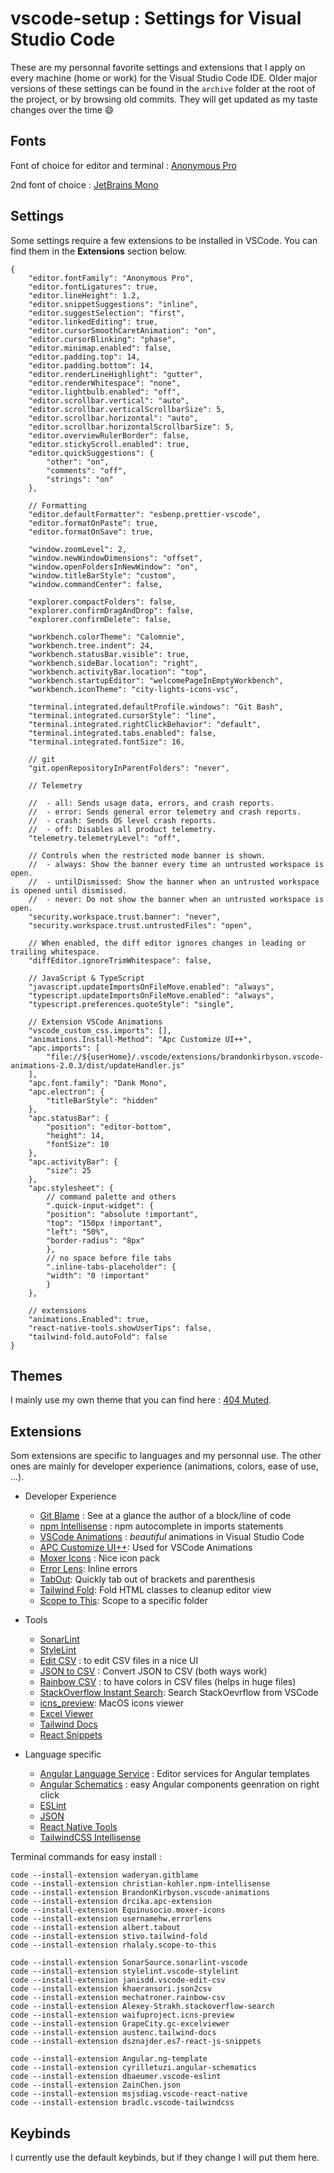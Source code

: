 # vscode-setup : Settings for Visual Studio Code

These are my personnal favorite settings and extensions that I apply on every machine (home or work) for the Visual Studio Code IDE.
Older major versions of these settings can be found in the `archive` folder at the root of the project, or by browsing old commits. They will get updated as my taste changes over the time 😄

## Fonts

Font of choice for editor and terminal : [Anonymous Pro](https://fonts.google.com/specimen/Anonymous+Pro)

2nd font of choice : [JetBrains Mono](https://www.jetbrains.com/fr-fr/lp/mono/)

## Settings

Some settings require a few extensions to be installed in VSCode. You can find them in the **Extensions** section below.

    {
    	"editor.fontFamily": "Anonymous Pro",
    	"editor.fontLigatures": true,
    	"editor.lineHeight": 1.2,
    	"editor.snippetSuggestions": "inline",
    	"editor.suggestSelection": "first",
    	"editor.linkedEditing": true,
    	"editor.cursorSmoothCaretAnimation": "on",
    	"editor.cursorBlinking": "phase",
    	"editor.minimap.enabled": false,
    	"editor.padding.top": 14,
    	"editor.padding.bottom": 14,
    	"editor.renderLineHighlight": "gutter",
    	"editor.renderWhitespace": "none",
    	"editor.lightbulb.enabled": "off",
    	"editor.scrollbar.vertical": "auto",
    	"editor.scrollbar.verticalScrollbarSize": 5,
    	"editor.scrollbar.horizontal": "auto",
    	"editor.scrollbar.horizontalScrollbarSize": 5,
    	"editor.overviewRulerBorder": false,
    	"editor.stickyScroll.enabled": true,
    	"editor.quickSuggestions": {
    		"other": "on",
    		"comments": "off",
    		"strings": "on"
    	},

    	// Formatting
    	"editor.defaultFormatter": "esbenp.prettier-vscode",
    	"editor.formatOnPaste": true,
    	"editor.formatOnSave": true,

    	"window.zoomLevel": 2,
    	"window.newWindowDimensions": "offset",
    	"window.openFoldersInNewWindow": "on",
    	"window.titleBarStyle": "custom",
    	"window.commandCenter": false,

    	"explorer.compactFolders": false,
    	"explorer.confirmDragAndDrop": false,
    	"explorer.confirmDelete": false,

    	"workbench.colorTheme": "Calomnie",
    	"workbench.tree.indent": 24,
    	"workbench.statusBar.visible": true,
    	"workbench.sideBar.location": "right",
    	"workbench.activityBar.location": "top",
    	"workbench.startupEditor": "welcomePageInEmptyWorkbench",
    	"workbench.iconTheme": "city-lights-icons-vsc",

    	"terminal.integrated.defaultProfile.windows": "Git Bash",
    	"terminal.integrated.cursorStyle": "line",
    	"terminal.integrated.rightClickBehavior": "default",
    	"terminal.integrated.tabs.enabled": false,
    	"terminal.integrated.fontSize": 16,

    	// git
    	"git.openRepositoryInParentFolders": "never",

    	// Telemetry

    	//  - all: Sends usage data, errors, and crash reports.
    	//  - error: Sends general error telemetry and crash reports.
    	//  - crash: Sends OS level crash reports.
    	//  - off: Disables all product telemetry.
    	"telemetry.telemetryLevel": "off",

    	// Controls when the restricted mode banner is shown.
    	//  - always: Show the banner every time an untrusted workspace is open.
    	//  - untilDismissed: Show the banner when an untrusted workspace is opened until dismissed.
    	//  - never: Do not show the banner when an untrusted workspace is open.
    	"security.workspace.trust.banner": "never",
    	"security.workspace.trust.untrustedFiles": "open",

    	// When enabled, the diff editor ignores changes in leading or trailing whitespace.
    	"diffEditor.ignoreTrimWhitespace": false,

    	// JavaScript & TypeScript
    	"javascript.updateImportsOnFileMove.enabled": "always",
    	"typescript.updateImportsOnFileMove.enabled": "always",
    	"typescript.preferences.quoteStyle": "single",

    	// Extension VSCode Animations
    	"vscode_custom_css.imports": [],
    	"animations.Install-Method": "Apc Customize UI++",
    	"apc.imports": [
    		"file://${userHome}/.vscode/extensions/brandonkirbyson.vscode-animations-2.0.3/dist/updateHandler.js"
    	],
    	"apc.font.family": "Dank Mono",
    	"apc.electron": {
    		"titleBarStyle": "hidden"
    	},
    	"apc.statusBar": {
    		"position": "editor-bottom",
    		"height": 14,
    		"fontSize": 10
    	},
    	"apc.activityBar": {
    		"size": 25
    	},
    	"apc.stylesheet": {
    		// command palette and others
    		".quick-input-widget": {
    		"position": "absolute !important",
    		"top": "150px !important",
    		"left": "50%",
    		"border-radius": "8px"
    		},
    		// no space before file tabs
    		".inline-tabs-placeholder": {
    		"width": "0 !important"
    		}
    	},

    	// extensions
    	"animations.Enabled": true,
    	"react-native-tools.showUserTips": false,
    	"tailwind-fold.autoFold": false
    }

## Themes

I mainly use my own theme that you can find here : [404 Muted](https://github.com/404mat/404muted).

## Extensions

Som extensions are specific to languages and my personnal use. The other ones are mainly for developer experience (animations, colors, ease of use, ...).

- Developer Experience

  - [Git Blame](https://marketplace.visualstudio.com/items?itemName=waderyan.gitblame) : See at a glance the author of a block/line of code
  - [npm Intellisense](https://marketplace.visualstudio.com/items?itemName=christian-kohler.npm-intellisense) : npm autocomplete in imports statements
  - [VSCode Animations](https://marketplace.visualstudio.com/items?itemName=BrandonKirbyson.vscode-animations) : _beautiful_ animations in Visual Studio Code
  - [APC Customize UI++](https://marketplace.visualstudio.com/items?itemName=drcika.apc-extension): Used for VSCode Animations
  - [Moxer Icons](https://marketplace.visualstudio.com/items?itemName=Equinusocio.moxer-icons) : Nice icon pack
  - [Error Lens](https://marketplace.visualstudio.com/items?itemName=usernamehw.errorlens): Inline errors
  - [TabOut](https://marketplace.visualstudio.com/items?itemName=albert.TabOut): Quickly tab out of brackets and parenthesis
  - [Tailwind Fold](https://marketplace.visualstudio.com/items?itemName=stivo.tailwind-fold): Fold HTML classes to cleanup editor view
  - [Scope to This](https://marketplace.visualstudio.com/items?itemName=rhalaly.scope-to-this): Scope to a specific folder

- Tools

  - [SonarLint](https://marketplace.visualstudio.com/items?itemName=SonarSource.sonarlint-vscode)
  - [StyleLint](https://marketplace.visualstudio.com/items?itemName=stylelint.vscode-stylelint)
  - [Edit CSV](https://marketplace.visualstudio.com/items?itemName=janisdd.vscode-edit-csv) : to edit CSV files in a nice UI
  - [JSON to CSV](https://marketplace.visualstudio.com/items?itemName=khaeransori.json2csv) : Convert JSON to CSV (both ways work)
  - [Rainbow CSV](https://marketplace.visualstudio.com/items?itemName=mechatroner.rainbow-csv) : to have colors in CSV files (helps in huge files)
  - [StackOverflow Instant Search](https://marketplace.visualstudio.com/items?itemName=Alexey-Strakh.stackoverflow-search): Search StackOevrflow from VSCode
  - [icns_preview](https://marketplace.visualstudio.com/items?itemName=waifuproject.icns-preview): MacOS icons viewer
  - [Excel Viewer](https://marketplace.visualstudio.com/items?itemName=GrapeCity.gc-excelviewer)
  - [Tailwind Docs](https://marketplace.visualstudio.com/items?itemName=austenc.tailwind-docs)
  - [React Snippets](https://marketplace.visualstudio.com/items?itemName=dsznajder.es7-react-js-snippets)

- Language specific
  - [Angular Language Service](https://marketplace.visualstudio.com/items?itemName=Angular.ng-template) : Editor services for Angular templates
  - [Angular Schematics](https://marketplace.visualstudio.com/items?itemName=cyrilletuzi.angular-schematics) : easy Angular components geenration on right click
  - [ESLint](https://marketplace.visualstudio.com/items?itemName=dbaeumer.vscode-eslint)
  - [JSON](https://marketplace.visualstudio.com/items?itemName=ZainChen.json)
  - [React Native Tools](https://marketplace.visualstudio.com/items?itemName=msjsdiag.vscode-react-native)
  - [TailwindCSS Intellisense](https://marketplace.visualstudio.com/items?itemName=bradlc.vscode-tailwindcss)

Terminal commands for easy install :

    code --install-extension waderyan.gitblame
    code --install-extension christian-kohler.npm-intellisense
    code --install-extension BrandonKirbyson.vscode-animations
    code --install-extension drcika.apc-extension
    code --install-extension Equinusocio.moxer-icons
    code --install-extension usernamehw.errorlens
    code --install-extension albert.tabout
    code --install-extension stivo.tailwind-fold
    code --install-extension rhalaly.scope-to-this

    code --install-extension SonarSource.sonarlint-vscode
    code --install-extension stylelint.vscode-stylelint
    code --install-extension janisdd.vscode-edit-csv
    code --install-extension khaeransori.json2csv
    code --install-extension mechatroner.rainbow-csv
    code --install-extension Alexey-Strakh.stackoverflow-search
    code --install-extension waifuproject.icns-preview
    code --install-extension GrapeCity.gc-excelviewer
    code --install-extension austenc.tailwind-docs
    code --install-extension dsznajder.es7-react-js-snippets

    code --install-extension Angular.ng-template
    code --install-extension cyrilletuzi.angular-schematics
    code --install-extension dbaeumer.vscode-eslint
    code --install-extension ZainChen.json
    code --install-extension msjsdiag.vscode-react-native
    code --install-extension bradlc.vscode-tailwindcss

## Keybinds

I currently use the default keybinds, but if they change I will put them here.
